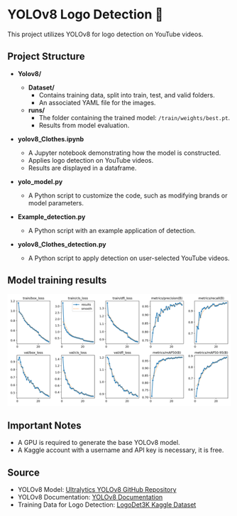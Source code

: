 # YOLOv8 Logo Detection 🚀

This project utilizes YOLOv8 for logo detection on YouTube videos. 
## Project Structure

- **Yolov8/**
  - **Dataset/**
    - Contains training data, split into train, test, and valid folders.
    - An associated YAML file for the images.
  - **runs/**
    - The folder containing the trained model: `/train/weights/best.pt`.
    - Results from model evaluation.

- **yolov8_Clothes.ipynb**
  - A Jupyter notebook demonstrating how the model is constructed.
  - Applies logo detection on YouTube videos.
  - Results are displayed in a dataframe.

- **yolo_model.py**
  - A Python script to customize the code, such as modifying brands or model parameters.

- **Example_detection.py**
  - A Python script with an example application of detection.

- **yolov8_Clothes_detection.py**
  - A Python script to apply detection on user-selected YouTube videos.

## Model training results
![Model training results](https://github.com/leaaumagy/Logo-detection-with-yolov8-on-youtube-videos/blob/main/Yolov8/runs/detect/train/results.png)
## Important Notes

- A GPU is required to generate the base YOLOv8 model.
- A Kaggle account with a username and API key is necessary, it is free.


## Source

- YOLOv8 Model: [Ultralytics YOLOv8 GitHub Repository](https://github.com/ultralytics/ultralytics)
- YOLOv8 Documentation: [YOLOv8 Documentation](https://docs.ultralytics.com/)
- Training Data for Logo Detection: [LogoDet3K Kaggle Dataset](https://www.kaggle.com/datasets/lyly99/logodet3k)

